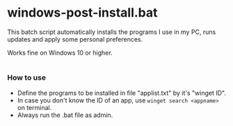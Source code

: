 # windows-post-install.bat

This batch script automatically installs the programs I use in my PC, runs updates and apply some personal preferences.

Works fine on Windows 10 or higher.

#
### How to use
* Define the programs to be installed in file "applist.txt" by it's "winget ID". 
* In case you don't know the ID of an app, use `winget search <appname>` on terminal.
* Always run the .bat file as admin.
<!--
#
If you don't want to change the app list, just run the command:
```
curl -sSf https://raw.githubusercontent.com/reinaldogpn/windows-post-install/main/windows-post-install.bat | cmd
```
-->
